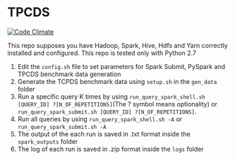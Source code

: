# TPCDS
[![Code Climate](https://codeclimate.com/github/DeadManPoe/TPCDS/badges/gpa.svg)](https://codeclimate.com/github/DeadManPoe/TPCDS)

This repo supposes you have Hadoop, Spark, Hive, Hdfs and Yarn correctly installed
and configured. This repo is tested only with Python 2.7

1. Edit the ```config.sh``` file to set parameters for Spark Submit, PySpark and TPCDS benchmark data generation
1. Generate the TCPDS benchmark data using ```setup.sh``` in the ```gen_data``` folder
2. Run a specific query K times by using ```run_query_spark_shell.sh [QUERY_ID] ?[N_OF_REPETITIONS]```(The ? symbol means optionality)
or ```run_query_spark_submit.sh [QUERY_ID] ?[N_OF_REPETITIONS]```.
4. Run all queries by using ```run_query_spark_shell.sh -A``` or ```run_query_spark_submit.sh -A```
5. The output of the each run is saved in .txt format inside the ```spark_outputs``` folder
6. The log of each run is saved in .zip format inside the ```logs``` folder
